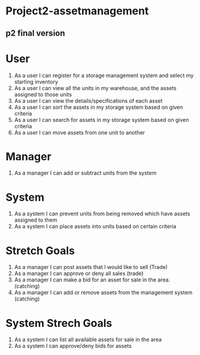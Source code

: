 # Project2-assetmanagement
## p2 final version

# User
1.	As a user I can register for a storage management system and select my starting inventory
2.	As a user I can view all the units in my warehouse, and the assets assigned to those units
3.	As a user I can view the details/specifications of each asset
4.	As a user I can sort the assets in my storage system based on given criteria
5.	As a user I can search for assets in my storage system based on given criteria
6.	As a user I can move assets from one unit to another 

# Manager
1.	As a manager I can add or subtract units from the system

# System
1.	As a system I can prevent units from being removed which have assets assigned to them
2.	As a system I can place assets into units based on certain criteria

# Stretch Goals
1.	As a manager I can post assets that I would like to sell (Trade)
2.	As a manager I can approve or deny all sales (trade)
3.	As a manager I can make a bid for an asset for sale in the area. (catching)
4.	As a manager I can add or remove assets from the management system (catching)

# System Strech Goals
1.	As a system I can list all available assets for sale in the area
2.	As a system I can approve/deny bids for assets 
